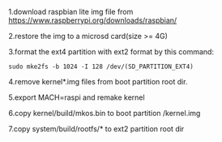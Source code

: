 1.download raspbian lite img file from https://www.raspberrypi.org/downloads/raspbian/

2.restore the img to a microsd card(size >= 4G)

3.format the ext4 partition with ext2 format by this command:

    sudo mke2fs -b 1024 -I 128 /dev/(SD_PARTITION_EXT4)

4.remove  kernel*.img files from boot partition root dir.

5.export MACH=raspi and remake kernel

6.copy kernel/build/mkos.bin to boot partition /kernel.img

7.copy system/build/rootfs/* to ext2 partition root dir
